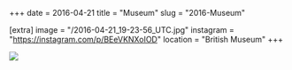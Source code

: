 +++
date = 2016-04-21
title = "Museum"
slug = "2016-Museum"

[extra]
image = "/2016-04-21_19-23-56_UTC.jpg"
instagram = "https://instagram.com/p/BEeVKNXoIOD"
location = "British Museum"
+++

<img src="/2016-04-21_19-23-56_UTC.jpg" />
